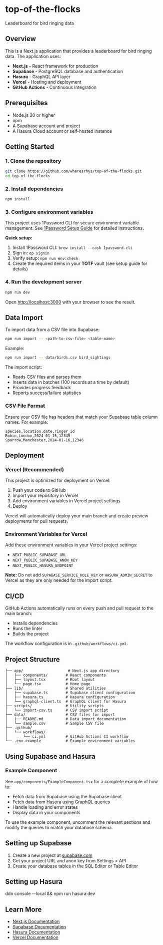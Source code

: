 # top-of-the-flocks
Leaderboard for bird ringing data

## Overview

This is a Next.js application that provides a leaderboard for bird ringing data. The application uses:
- **Next.js** - React framework for production
- **Supabase** - PostgreSQL database and authentication
- **Hasura** - GraphQL API layer
- **Vercel** - Hosting and deployment
- **GitHub Actions** - Continuous Integration

## Prerequisites

- Node.js 20 or higher
- npm
- A Supabase account and project
- A Hasura Cloud account or self-hosted instance

## Getting Started

### 1. Clone the repository

```bash
git clone https://github.com/wheresrhys/top-of-the-flocks.git
cd top-of-the-flocks
```

### 2. Install dependencies

```bash
npm install
```

### 3. Configure environment variables

This project uses 1Password CLI for secure environment variable management. See [1Password Setup Guide](docs/1PASSWORD_SETUP.md) for detailed instructions.

**Quick setup:**

1. Install 1Password CLI: `brew install --cask 1password-cli`
2. Sign in: `op signin`
3. Verify setup: `npm run env:check`
4. Create the required items in your **TOTF** vault (see setup guide for details)

### 4. Run the development server

```bash
npm run dev
```

Open [http://localhost:3000](http://localhost:3000) with your browser to see the result.

## Data Import

To import data from a CSV file into Supabase:

```bash
npm run import -- <path-to-csv-file> <table-name>
```

Example:
```bash
npm run import -- data/birds.csv bird_sightings
```

The import script:
- Reads CSV files and parses them
- Inserts data in batches (100 records at a time by default)
- Provides progress feedback
- Reports success/failure statistics

### CSV File Format

Ensure your CSV file has headers that match your Supabase table column names. For example:

```csv
species,location,date,ringer_id
Robin,London,2024-01-15,12345
Sparrow,Manchester,2024-01-16,12346
```

## Deployment

### Vercel (Recommended)

This project is optimized for deployment on Vercel:

1. Push your code to GitHub
2. Import your repository in Vercel
3. Add environment variables in Vercel project settings
4. Deploy

Vercel will automatically deploy your main branch and create preview deployments for pull requests.

### Environment Variables for Vercel

Add these environment variables in your Vercel project settings:
- `NEXT_PUBLIC_SUPABASE_URL`
- `NEXT_PUBLIC_SUPABASE_ANON_KEY`
- `NEXT_PUBLIC_HASURA_ENDPOINT`

**Note:** Do not add `SUPABASE_SERVICE_ROLE_KEY` or `HASURA_ADMIN_SECRET` to Vercel as they are only needed for the import script.

## CI/CD

GitHub Actions automatically runs on every push and pull request to the main branch:
- Installs dependencies
- Runs the linter
- Builds the project

The workflow configuration is in `.github/workflows/ci.yml`.

## Project Structure

```
├── app/                    # Next.js app directory
│   ├── components/        # React components
│   ├── layout.tsx         # Root layout
│   └── page.tsx           # Home page
├── lib/                   # Shared utilities
│   ├── supabase.ts        # Supabase client configuration
│   ├── hasura.ts          # Hasura configuration
│   └── graphql-client.ts  # GraphQL client for Hasura
├── scripts/               # Utility scripts
│   └── import-csv.ts      # CSV import script
├── data/                  # CSV files for import
│   ├── README.md          # Data import documentation
│   └── sample.csv         # Sample CSV file
├── .github/
│   └── workflows/
│       └── ci.yml         # GitHub Actions CI workflow
└── .env.example           # Example environment variables
```

## Using Supabase and Hasura

### Example Component

See `app/components/ExampleComponent.tsx` for a complete example of how to:
- Fetch data from Supabase using the Supabase client
- Fetch data from Hasura using GraphQL queries
- Handle loading and error states
- Display data in your components

To use the example component, uncomment the relevant sections and modify the queries to match your database schema.

## Setting up Supabase

1. Create a new project at [supabase.com](https://supabase.com)
2. Get your project URL and anon key from Settings > API
3. Create your database tables in the SQL Editor or Table Editor

## Setting up Hasura

ddn console --local && npm run hasura:dev


## Learn More

- [Next.js Documentation](https://nextjs.org/docs)
- [Supabase Documentation](https://supabase.com/docs)
- [Hasura Documentation](https://hasura.io/docs)
- [Vercel Documentation](https://vercel.com/docs)

